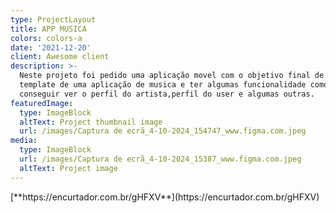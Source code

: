 ```yaml
---
type: ProjectLayout
title: APP MUSICA
colors: colors-a
date: '2021-12-20'
client: Awesome client
description: >-
  Neste projeto foi pedido uma aplicação movel com o objetivo final de ser o
  template de uma aplicação de musica e ter algumas funcionalidade como
  conseguir ver o perfil do artista,perfil do user e algumas outras.
featuredImage:
  type: ImageBlock
  altText: Project thumbnail image
  url: /images/Captura de ecrã_4-10-2024_154747_www.figma.com.jpeg
media:
  type: ImageBlock
  url: /images/Captura de ecrã_4-10-2024_15387_www.figma.com.jpeg
  altText: Project image
---
```

<div style="text-align: left">[**https://encurtador.com.br/gHFXV**](https://encurtador.com.br/gHFXV)</div>

